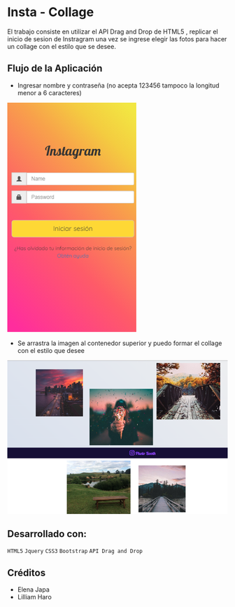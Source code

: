 # Insta - Collage

El trabajo consiste en utilizar el API Drag and Drop de HTML5 , replicar el inicio de sesion de Instragram una vez se ingrese elegir las fotos
para hacer un collage con el estilo que se desee.

## Flujo de la Aplicación

* Ingresar nombre y contraseña (no acepta 123456 tampoco la longitud menor a 6 caracteres)

![inicio](assets/imageS/pantalla1.PNG)

* Se arrastra la imagen al contenedor superior y puedo formar el collage con el estilo que desee

![collage](assets/imageS/pantalla2.PNG)

## Desarrollado con:

`HTML5` `Jquery` `CSS3` `Bootstrap` `API Drag and Drop`

##  Créditos
* Elena Japa
* Lilliam Haro
